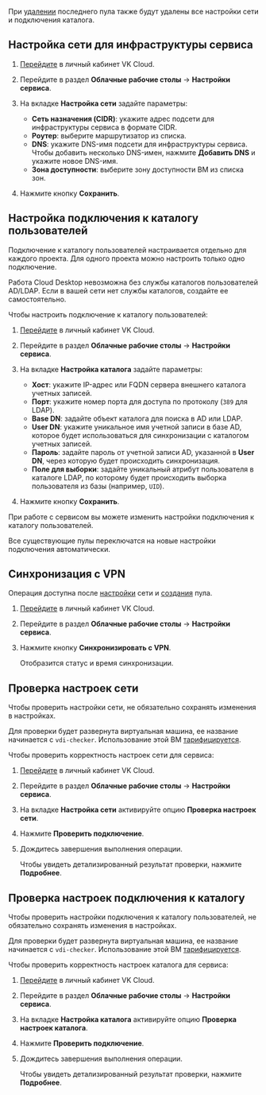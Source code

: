 При [удалении](../desktops-pool/manage#udalenie_pula_rabochih_stolov) последнего пула также будут удалены все настройки сети и подключения каталога.

## Настройка сети для инфраструктуры сервиса

1. [Перейдите](https://mcs.mail.ru/app/) в личный кабинет VK Cloud.
1. Перейдите в раздел **Облачные рабочие столы** → **Настройки сервиса**.
1. На вкладке **Настройка сети** задайте параметры:

   - **Сеть назначения (CIDR)**: укажите адрес подсети для инфраструктуры сервиса в формате CIDR.
   - **Роутер**: выберите маршрутизатор из списка.
   - **DNS**: укажите DNS-имя подсети для инфраструктуры сервиса. Чтобы добавить несколько DNS-имен, нажмите **Добавить DNS** и укажите новое DNS-имя.
   - **Зона доступности**: выберите зону доступности ВМ из списка зон.

1. Нажмите кнопку **Сохранить**.

## Настройка подключения к каталогу пользователей

Подключение к каталогу пользователей настраивается отдельно для каждого проекта. Для одного проекта можно настроить только одно подключение.

<warn>

Работа Cloud Desktop невозможна без службы каталогов пользователей AD/LDAP. Если в вашей сети нет службы каталогов, создайте ее самостоятельно.

</warn>

Чтобы настроить подключение к каталогу пользователей:

1. [Перейдите](https://mcs.mail.ru/app/) в личный кабинет VK Cloud.
1. Перейдите в раздел **Облачные рабочие столы** → **Настройки сервиса**.
1. На вкладке **Настройка каталога** задайте параметры:

    - **Хост**: укажите IP-адрес или FQDN сервера внешнего каталога учетных записей.
    - **Порт**: укажите номер порта для доступа по протоколу (`389` для LDAP).
    - **Base DN**: задайте объект каталога для поиска в AD или LDAP.
    - **User DN**: укажите уникальное имя учетной записи в базе AD, которое будет использоваться для синхронизации с каталогом учетных записей.
    - **Пароль**: задайте пароль от учетной записи AD, указанной в **User DN**, через которую будет происходить синхронизация.
    - **Поле для выборки**: задайте уникальный атрибут пользователя в каталоге LDAP, по которому будет происходить выборка пользователя из базы (например, `UID`).

1. Нажмите кнопку **Сохранить**.

<info>

При работе с сервисом вы можете изменить настройки подключения к каталогу пользователей.

Все существующие пулы переключатся на новые настройки подключения автоматически.

</info>

## Синхронизация с VPN

Операция доступна после [настройки](#nastroyka_seti_dlya_infrastruktury_servisa) сети и [создания](../desktops-pool/add/) пула.

1. [Перейдите](https://mcs.mail.ru/app/) в личный кабинет VK Cloud.
1. Перейдите в раздел **Облачные рабочие столы** → **Настройки сервиса**.
1. Нажмите кнопку **Синхронизировать с VPN**.

   Отобразится статус и время синхронизации.

## Проверка настроек сети

Чтобы проверить настройки сети, не обязательно сохранять изменения в настройках.

<warn>

Для проверки будет развернута виртуальная машина, ее название начинается с `vdi-checker`. Использование этой ВМ [тарифицируется](/ru/base/iaas/tariffication).

</warn>

Чтобы проверить корректность настроек сети для сервиса:

1. [Перейдите](https://mcs.mail.ru/app/) в личный кабинет VK Cloud.
1. Перейдите в раздел **Облачные рабочие столы** → **Настройки сервиса**.
1. На вкладке **Настройка сети** активируйте опцию **Проверка настроек сети**.
1. Нажмите **Проверить подключение**.
1. Дождитесь завершения выполнения операции.

   Чтобы увидеть детализированный результат проверки, нажмите **Подробнее**.

## Проверка настроек подключения к каталогу

Чтобы проверить настройки подключения к каталогу пользователей, не обязательно сохранять изменения в настройках.

<warn>

Для проверки будет развернута виртуальная машина, ее название начинается с `vdi-checker`. Использование этой ВМ [тарифицируется](/ru/base/iaas/tariffication).

</warn>

Чтобы проверить корректность настроек каталога для сервиса:

1. [Перейдите](https://mcs.mail.ru/app/) в личный кабинет VK Cloud.
1. Перейдите в раздел **Облачные рабочие столы** → **Настройки сервиса**.
1. На вкладке **Настройка каталога** активируйте опцию **Проверка настроек каталога**.
1. Нажмите **Проверить подключение**.
1. Дождитесь завершения выполнения операции.

   Чтобы увидеть детализированный результат проверки, нажмите **Подробнее**.
